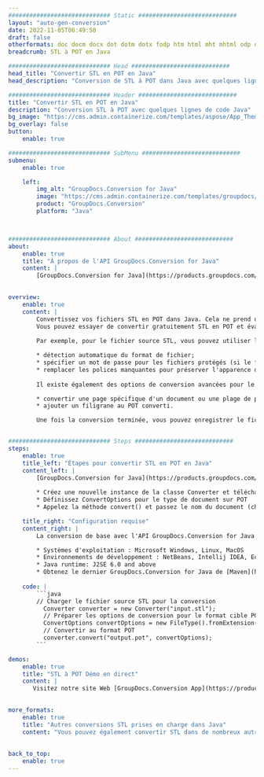 ```yaml
---
############################# Static ############################
layout: "auto-gen-conversion"
date: 2022-11-05T06:49:58
draft: false
otherformats: doc docm docx dot dotm dotx fodp htm html mht mhtml odp odt otp pot potm potx pps ppsm ppsx ppt pptm pptx rtf
breadcrumb: STL à POT en Java

############################# Head ############################
head_title: "Convertir STL en POT en Java"
head_description: "Conversion de STL à POT dans Java avec quelques lignes de code. Convertissez plus de 160 formats de fichiers à l'aide de l'API de conversion de documents GroupDocs pour Java"

############################# Header ############################
title: "Convertir STL en POT en Java"
description: "Conversion STL à POT avec quelques lignes de code Java"
bg_image: "https://cms.admin.containerize.com/templates/aspose/App_Themes/V3/images/bg/header1.png"
bg_overlay: false
button:
    enable: true

############################# SubMenu ############################
submenu:
    enable: true

    left:
        img_alt: "GroupDocs.Conversion for Java"
        image: "https://cms.admin.containerize.com/templates/groupdocs/images/product-logos/90x90-noborder/groupdocs-conversion-java.png"
        product: "GroupDocs.Conversion"
        platform: "Java"



############################# About ############################
about:
    enable: true
    title: "À propos de l'API GroupDocs.Conversion for Java"
    content: |
        [GroupDocs.Conversion for Java](https://products.groupdocs.com/conversion/java/) est une API de conversion de format de fichier avancée pour la conversion entre les formats d'image et de document populaires tels que Microsoft Office, OpenDocument, PDF, HTML, e-mail, CAO. et bien plus encore avec seulement quelques lignes de code. L'API native détecte automatiquement les formats des documents originaux et propose de nombreuses options de personnalisation des documents convertis. Outre la fonction d'extraction d'informations d'un document, il prend également en charge la mise en cache des résultats de conversion sur le disque local par défaut. Cependant, tout type de stockage de cache peut être pris en charge en implémentant les interfaces appropriées - Amazon S3, Dropbox, Google Drive, Windows Azure, Reddis ou tout autre.
    

overview:
    enable: true
    content: |
        Convertissez vos fichiers STL en POT dans Java. Cela ne prend que quelques lignes de code Java sur n'importe quelle plate-forme de votre choix, telle que Windows, Linux, macOS.
        Vous pouvez essayer de convertir gratuitement STL en POT et évaluer la qualité des résultats de conversion. En plus des scripts de conversion de fichiers simples, vous pouvez essayer des options plus sophistiquées pour charger le fichier source STL et stocker la sortie POT. 
        
        Par exemple, pour le fichier source STL, vous pouvez utiliser les options de chargement suivantes :

        * détection automatique du format de fichier;
        * spécifier un mot de passe pour les fichiers protégés (si le format de fichier le prend en charge);
        * remplacer les polices manquantes pour préserver l'apparence du document.
        
        Il existe également des options de conversion avancées pour le fichier POT :

        * convertir une page spécifique d'un document ou une plage de pages;
        * ajouter un filigrane au POT converti.

        Une fois la conversion terminée, vous pouvez enregistrer le fichier POT dans votre chemin de fichier local ou dans un stockage tiers tel que FTP, Amazon S3, Google Drive, Dropbox, etc. Veuillez noter - pour convertir STL à POT, vous n'avez pas besoin d'installer de logiciel supplémentaire, tel que MS Office, Open Office, Adobe Acrobat Reader, etc.


############################# Steps ############################
steps:
    enable: true
    title_left: "Étapes pour convertir STL en POT en Java"
    content_left: |
        [GroupDocs.Conversion for Java](https://products.groupdocs.com/conversion/java/) permet aux développeurs de convertir facilement le fichier STL en POT avec quelques lignes de code.
        
        * Créez une nouvelle instance de la classe Converter et téléchargez le fichier STL avec le chemin complet
        * Définissez ConvertOptions pour le type de document sur POT
        * Appelez la méthode convert() et passez le nom du document (chemin complet) et le format (POT) en tant que paramètre

    title_right: "Configuration requise"
    content_right: |
        La conversion de base avec l'API GroupDocs.Conversion for Java peut être effectuée avec seulement quelques lignes de code. Nos API sont prises en charge sur toutes les principales plates-formes et systèmes d'exploitation. Avant d'exécuter le code ci-dessous, assurez-vous que les prérequis suivants sont installés sur votre système.

        * Systèmes d'exploitation : Microsoft Windows, Linux, MacOS
        * Environnements de développement : NetBeans, Intellij IDEA, Eclipse, etc.
        * Java runtime: J2SE 6.0 and above
        * Obtenez le dernier GroupDocs.Conversion for Java de [Maven](https://repository.groupdocs.com/webapp/#/artifacts/browse/tree/General/repo/com/groupdocs/groupdocs-conversion)
         
    code: |
        ```java    
        // Charger le fichier source STL pour la conversion
          Converter converter = new Converter("input.stl");
          // Préparer les options de conversion pour le format cible POT
          ConvertOptions convertOptions = new FileType().fromExtension("pot").getConvertOptions();
          // Convertir au format POT
          converter.convert("output.pot", convertOptions);
        ```

demos:
    enable: true
    title: "STL à POT Démo en direct"
    content: |
       Visitez notre site Web [GroupDocs.Conversion App](https://products.groupdocs.app/conversion/family) et essayez la conversion STL à POT maintenant. La démo gratuite présente les avantages suivants
          

more_formats:
    enable: true
    title: "Autres conversions STL prises en charge dans Java"
    content: "Vous pouvez également convertir STL dans de nombreux autres formats de fichiers. Veuillez consulter la liste ci-dessous."
       
       
back_to_top:
    enable: true
---
```

